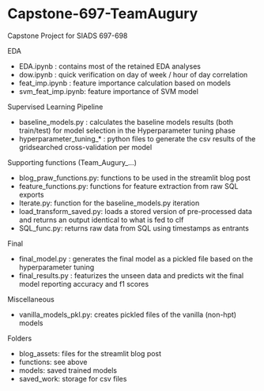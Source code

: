 # Capstone-697-TeamAugury
Capstone Project for SIADS 697-698

EDA
* EDA.ipynb : contains most of the retained EDA analyses
* dow.ipynb : quick verification on day of week / hour of day correlation
* feat_imp.ipynb : feature importance calculation based on models
* svm_feat_imp.ipynb: feature importance of SVM model

Supervised Learning Pipeline
* baseline_models.py : calculates the baseline models results (both train/test) for model selection in the Hyperparameter tuning phase
* hyperparameter_tuning_* : python files to generate the csv results of the gridsearched cross-validation per model

Supporting functions (Team_Augury_...)
* blog_praw_functions.py: functions to be used in the streamlit blog post
* feature_functions.py: functions for feature extraction from raw SQL exports
* Iterate.py: function for the baseline_models.py iteration
* load_transform_saved.py: loads a stored version of pre-processed data and returns an output identical to what is fed to clf
* SQL_func.py: returns raw data from SQL using timestamps as entrants

Final
* final_model.py : generates the final model as a pickled file based on the hyperparameter tuning
* final_results.py : featurizes the unseen data and predicts wit the final model reporting accuracy and f1 scores

Miscellaneous
* vanilla_models_pkl.py: creates pickled files of the vanilla (non-hpt) models

Folders
* blog_assets: files for the streamlit blog post
* functions: see above
* models: saved trained models
* saved_work: storage for csv files